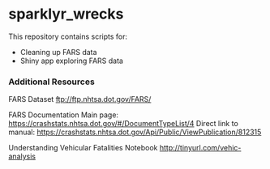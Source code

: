 # sparklyr_wrecks

This repository contains  scripts for:

- Cleaning up FARS data
- Shiny app exploring FARS data

### Additional Resources

FARS Dataset
ftp://ftp.nhtsa.dot.gov/FARS/

FARS Documentation
Main page: https://crashstats.nhtsa.dot.gov/#/DocumentTypeList/4
Direct link to manual: https://crashstats.nhtsa.dot.gov/Api/Public/ViewPublication/812315

Understanding Vehicular Fatalities Notebook
http://tinyurl.com/vehic-analysis
